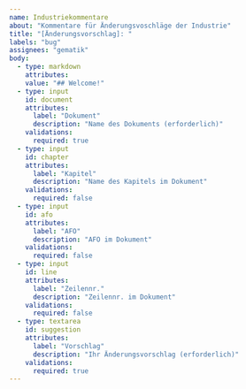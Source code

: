 ```yaml
---
name: Industriekommentare
about: "Kommentare für Änderungsvoschläge der Industrie"
title: "[Änderungsvorschlag]: "
labels: "bug"
assignees: "gematik"
body:
  - type: markdown
    attributes:
    value: "## Welcome!"
  - type: input
    id: document
    attributes:
      label: "Dokument"
      description: "Name des Dokuments (erforderlich)"
    validations:
      required: true
  - type: input
    id: chapter
    attributes:
      label: "Kapitel"
      description: "Name des Kapitels im Dokument"
    validations:
      required: false
  - type: input
    id: afo
    attributes:
      label: "AFO"
      description: "AFO im Dokument"
    validations:
      required: false
  - type: input
    id: line
    attributes:
      label: "Zeilennr."
      description: "Zeilennr. im Dokument"
    validations:
      required: false
  - type: textarea
    id: suggestion
    attributes:
      label: "Vorschlag"
      description: "Ihr Änderungsvorschlag (erforderlich)"
    validations:
      required: true
---
```

